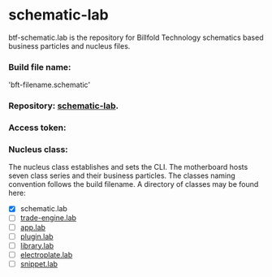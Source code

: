 # schematic-lab

btf-schematic.lab is the repository for Billfold Technology schematics based business particles and nucleus files.

### Build file name:
'bft-filename.schematic'
### Repository:  [schematic-lab](https://github.com/Billfold-Technologies/schematic-lab/).
### Access token: 
### Nucleus class: 
The nucleus class establishes and sets the CLI. The motherboard hosts seven class series and their business particles. The classes naming convention follows the build filename. A directory of classes may be found here:
- [x] schematic.lab
- [ ] [trade-engine.lab]()
- [ ] [app.lab]()
- [ ] [plugin.lab]()
- [ ] [library.lab]()
- [ ] [electroplate.lab]()
- [ ] [snippet.lab]()
